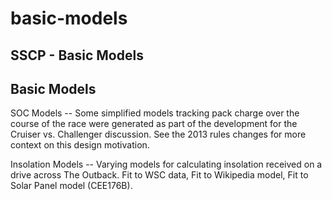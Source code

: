 # basic-models

## SSCP - Basic Models

## Basic Models

SOC Models --  Some simplified models tracking pack charge over the course of the race were generated as part of the development for the Cruiser vs. Challenger discussion. See the 2013 rules changes for more context on this design motivation.

Insolation Models  --  Varying models for calculating insolation received on a drive across The Outback. Fit to WSC data, Fit to Wikipedia model, Fit to Solar Panel model (CEE176B).
